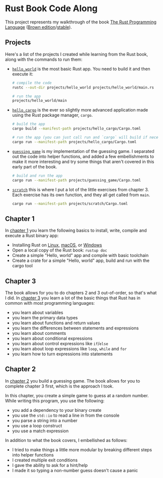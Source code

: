 # Rust Book Code Along

This project represents my walkthrough of the book [The Rust Programming Language](https://rust-book.cs.brown.edu/ch01-01-installation.html) ([Brown edition](https://rust-book.cs.brown.edu/experiment-intro.html)/[stable](https://doc.rust-lang.org/book/ch01-01-installation.html)).

## Projects

Here's a list of the projects I created while learning from the Rust book, along with the commands to run them:

- [`hello_world`](./projects/hello_world/main.rs) is the most basic Rust app. You need to build it and then execute it:

  ```bash
  # compile the code
  rustc --out-dir projects/hello_world projects/hello_world/main.rs

  # run the app
  projects/hello_world/main
  ```

- [`hello_cargo`](./projects/hello_cargo/src/main.rs) is the ever so slightly more advanced application made using the Rust package manager, `cargo`.

  ```bash
  # build the app
  cargo build --manifest-path projects/hello_cargo/Cargo.toml

  # run the app (you can just call run and `cargo` will build if necessary)
  cargo run --manifest-path projects/hello_cargo/Cargo.toml
  ```

- [`guessing_game`](./projects/guessing_game/src/main.rs) is my implementation of the guessing game. I separated out the code into helper functions, and added a few embellishments to make it more interesting and try some things that aren't covered in this early part of the book.

  ```bash
  # build and run the app
  cargo run --manifest-path projects/guessing_game/Cargo.toml
  ```

- [`scratch`](./projects/scratch/src/main.rs) this is where I put a lot of the little exercises from chapter 3. Each exercise has its own function, and they all get called from `main`.

  ```bash
  cargo run --manifest-path projects/scratch/Cargo.toml
  ```

## Chapter 1

In [chapter 1](https://rust-book.cs.brown.edu/ch01-00-getting-started.html) you learn the following basics to install, write, compile and execute a Rust binary app:

- Installing Rust on [Linux](https://rust-book.cs.brown.edu/ch01-01-installation.html#installing-rustup-on-linux-or-macos), [macOS](https://rust-book.cs.brown.edu/ch01-01-installation.html#installing-rustup-on-linux-or-macos), or [Windows](https://rust-book.cs.brown.edu/ch01-01-installation.html#installing-rustup-on-windows)
- Open a local copy of the Rust book: `rustup doc`
- Create a simple "Hello, world" app and compile with basic toolchain
- Create a crate for a simple "Hello, world" app, build and run with the cargo tool

## Chapter 3

The book allows for you to do chapters 2 and 3 out-of-order, so that's what I did. In [chapter 3](https://rust-book.cs.brown.edu/ch03-00-common-programming-concepts.html) you learn a lot of the basic things that Rust has in common with most programming languages:

- you learn about variables
- you learn the primary data types
- you learn about functions and return values
- you learn the differences between statements and expressions
- you learn about comments
- you learn about conditional expressions
- you learn about control expressions like `if`/`else`
- you learn about loop expressions like `loop`, `while` and `for`
- you learn how to turn expressions into statements

## Chapter 2

In [chapter 2](https://rust-book.cs.brown.edu/ch02-00-guessing-game-tutorial.html) you build a guessing game. The book allows for you to complete chapter 3 first, which is the approach I took.

In this chapter, you create a simple game to guess at a random number. While writing this program, you use the following:

- you add a dependency to your binary create
- you use the `std::io` to read a line in from the console
- you parse a string into a number
- you use a loop construct
- you use a match expression

In addition to what the book covers, I embellished as follows:

- I tried to make things a little more modular by breaking different steps into helper functions
- I created multiple exit conditions
- I gave the ability to ask for a hint/help
- I made it so typing a non-number guess doesn't cause a panic
